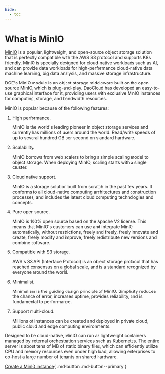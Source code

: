 ```yaml
---
hide:
  - toc
---
```


# What is MinIO

[MinIO](https://www.minio.org.cn/) is a popular, lightweight, and open-source object storage solution that is perfectly compatible with the AWS S3 protocol and supports K8s friendly. MinIO is specially designed for cloud-native workloads such as AI, and can provide data workloads for high-performance cloud-native data machine learning, big data analysis, and massive storage infrastructure.

DCE's MinIO module is an object storage middleware built on the open source MinIO, which is plug-and-play. DaoCloud has developed an easy-to-use graphical interface for it, providing users with exclusive MinIO instances for computing, storage, and bandwidth resources.

MinIO is popular because of the following features:

1. High performance.

    MinIO is the world's leading pioneer in object storage services and currently has millions of users around the world. Read/write speeds of up to several hundred GB per second on standard hardware.

2. Scalability.

    MinIO borrows from web scalers to bring a simple scaling model to object storage. When deploying MinIO, scaling starts with a single cluster.

3. Cloud native support.

    MinIO is a storage solution built from scratch in the past few years. It conforms to all cloud-native computing architectures and construction processes, and includes the latest cloud computing technologies and concepts.

4. Pure open source.

    MinIO is 100% open source based on the Apache V2 license. This means that MinIO's customers can use and integrate MinIO automatically, without restrictions, freely and freely, freely innovate and create, freely modify and improve, freely redistribute new versions and combine software.

5. Compatible with S3 storage.

    AWS's S3 API (Interface Protocol) is an object storage protocol that has reached consensus on a global scale, and is a standard recognized by everyone around the world.

6. Minimalist.
   
    Minimalism is the guiding design principle of MinIO. Simplicity reduces the chance of error, increases uptime, provides reliability, and is fundamental to performance.

7. Support multi-cloud.

    Millions of instances can be created and deployed in private cloud, public cloud and edge computing environments.

Designed to be cloud-native, MinIO can run as lightweight containers managed by external orchestration services such as Kubernetes. The entire server is about tens of MB of static binary files, which can efficiently utilize CPU and memory resources even under high load, allowing enterprises to co-host a large number of tenants on shared hardware.

<!--screenshot-->

[Create a MinIO instance](../user-guide/create.md){ .md-button .md-button--primary }